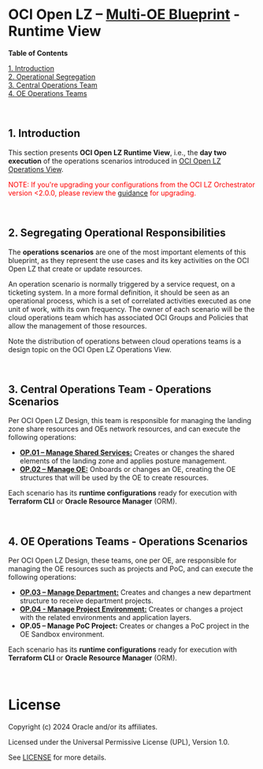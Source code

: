 # **OCI Open LZ &ndash; [Multi-OE Blueprint](#) - Runtime View**

**Table of Contents**

[1. Introduction](#1-introduction)</br>
[2. Operational Segregation](#2-segregating-operational-responsibilities)</br>
[3. Central Operations Team](#3-central-operations-team---operations-scenarios)</br>
[4. OE Operations Teams](#4-oe-operations-teams---operations-scenarios)</br>

&nbsp; 

## 1. Introduction

This section presents **OCI Open LZ Runtime View**, i.e., the **day two execution** of the operations scenarios introduced in [OCI Open LZ Operations View](/blueprints/multi-oe/design/OCI_Open_LZ_Multi-OE-Blueprint.pdf).

<span style="color:red">NOTE: If you're upgrading your configurations from the OCI LZ Orchestrator version <2.0.0, please review the [guidance](/blueprints/multi-oe/runtime/upgrading-orchestrator.md) for upgrading.</span>


&nbsp; 

## 2. Segregating Operational Responsibilities

The **operations scenarios** are one of the most important elements of this blueprint, as they represent the use cases and its key activities on the OCI Open LZ that create or update resources. 

An operation scenario is normally triggered by a service request, on a ticketing system. In a more formal definition, it should be seen as an operational process, which is a set of correlated activities executed as one unit of work, with its own frequency. The owner of each scenario will be the cloud operations team which has associated OCI Groups and Policies that allow the management of those resources. 

Note the distribution of operations between cloud operations teams is a design topic on the OCI Open LZ Operations View. 

&nbsp; 

## 3. Central Operations Team - Operations Scenarios

Per OCI Open LZ Design, this team is responsible for managing the landing zone share resources and OEs network resources, and can execute the following operations:

- [**OP.01 – Manage Shared Services:**](/blueprints/multi-oe/runtime/op01_manage_shared_services/readme.md) Creates or changes the shared elements of the landing zone and applies posture management.
- [**OP.02 – Manage OE:**](/blueprints/multi-oe/runtime/op02_manage_oes/oe01/readme.md) Onboards or changes an OE, creating the OE structures that will be used by the OE to create resources.
  
Each scenario has its **runtime configurations** ready for execution with **Terraform CLI** or **Oracle Resource Manager** (ORM).

&nbsp; 

## 4. OE Operations Teams - Operations Scenarios

Per OCI Open LZ Design, these teams, one per OE, are responsible for managing the OE resources such as projects and PoC, and can execute the following operations:

- [**OP.03 – Manage Department:**](/blueprints/multi-oe/runtime/op03_manage_department/readme.md) Creates and changes a new department structure to receive department projects.
- [**OP.04 - Manage Project Environment:**](/blueprints/multi-oe/runtime/op04_manage_projects/readme.md) Creates or changes a project with the related environments and application layers.
- **OP.05 – Manage PoC Project:** Creates or changes a PoC project in the OE Sandbox environment.

Each scenario has its **runtime configurations** ready for execution with **Terraform CLI** or **Oracle Resource Manager** (ORM).

&nbsp; 
&nbsp; 

# License

Copyright (c) 2024 Oracle and/or its affiliates.

Licensed under the Universal Permissive License (UPL), Version 1.0.

See [LICENSE](/LICENSE) for more details.
